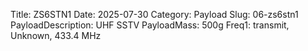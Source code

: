 Title: ZS6STN1
Date: 2025-07-30
Category: Payload
Slug: 06-zs6stn1
PayloadDescription: UHF SSTV
PayloadMass: 500g
Freq1: transmit, Unknown, 433.4 MHz